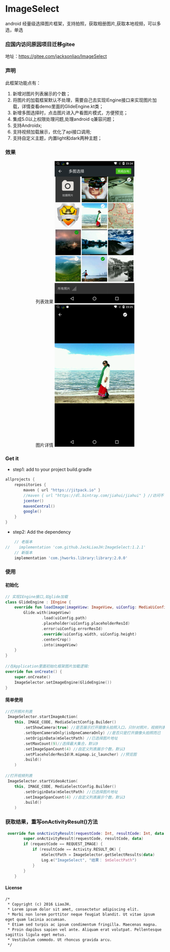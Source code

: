 # ImageSelect
android 经量级选择图片框架，支持拍照，获取相册图片,获取本地视频，可以多选，单选

### 应国内访问原因项目迁移gitee
地址：https://gitee.com/jacksonliao/ImageSelect

### 声明
 此框架功能点有：

  1. 新增对图片列表展示的个数；
  2. 将图片的加载框架默认不处理，需要自己去实现IEngine接口来实现图片加载，详情查看demo里面的GlideEngine.kt类；
  3. 新增多图选择时，点击图片进入产看图片模式，方便预览；
  4. 集成5.0以上权限处理问题,处理android q兼容问题；
  5. 支持Androidx;
  6. 支持视频加载展示，优化了api接口调用;
  7. 支持自定义主题，内置light和dark两种主题；

### 效果

<center>
列表效果
	
<img src="https://github.com/JackLiaoJH/ImageSelect/blob/master/images/image1.png" width="50%" height="50%" />
</center>

<center>
图片详情
	
<img src="https://github.com/JackLiaoJH/ImageSelect/blob/master/images/image2.png" width="50%" height="50%" />
</center>


### Get it
- step1: add to your project build.gradle
```groovy
allprojects {
    repositories {
        maven { url "https://jitpack.io" }
        //maven { url "https://dl.bintray.com/jiahui/jiahui" } //访问不了,暂时加私有地址
        jcenter()
        mavenCentral()
        google()
    }
}
```

- step2: Add the dependency
```groovy
    // 老版本
//    implementation 'com.github.JackLiaoJH:ImageSelect:1.2.1'
    // 新版本
    implementation 'com.jhworks.library:library:2.0.0'
```

  
### 使用

#### 初始化
```kotlin
// 实现IEngine接口,如glide加载
class GlideEngine : IEngine {
    override fun loadImage(imageView: ImageView, uiConfig: MediaUiConfigVo) {
        Glide.with(imageView)
                .load(uiConfig.path)
                .placeholder(uiConfig.placeholderResId)
                .error(uiConfig.errorResId)
                .override(uiConfig.width, uiConfig.height)
                .centerCrop()
                .into(imageView)
    }
}

//在Application里面初始化框架图片加载逻辑:
override fun onCreate() {
    super.onCreate()
    ImageSelector.setImageEngine(GlideEngine())
}
```

#### 简单使用
```kotlin
//打开照片列表
 ImageSelector.startImageAction(
    this, IMAGE_CODE, MediaSelectConfig.Builder()
        .setShowCamera(true) //是否展示打开摄像头拍照入口，只针对照片，视频列表无效
        .setOpenCameraOnly(isOpneCameraOnly) //是否只是打开摄像头拍照而已
        .setOriginData(mSelectPath) //已选择图片地址
        .setMaxCount(9)//选择最大集合，默认9
        .setImageSpanCount(4) //自定义列表展示个数，默认3
        .setPlaceholderResId(R.mipmap.ic_launcher) //预览图
        .build()
    )

//打开视频列表
 ImageSelector.startVideoAction(
    this, IMAGE_CODE, MediaSelectConfig.Builder()
        .setOriginData(mSelectPath) //已选择图片地址
        .setImageSpanCount(4) //自定义列表展示个数，默认3
        .build()
    )
```
				
### 获取结果，重写onActivityResult()方法
```kotlin
 override fun onActivityResult(requestCode: Int, resultCode: Int, data: Intent?) {
        super.onActivityResult(requestCode, resultCode, data)
        if (requestCode == REQUEST_IMAGE) {
            if (resultCode == Activity.RESULT_OK) {
                mSelectPath = ImageSelector.getSelectResults(data)
                Log.e("ImageSelect", "结果： $mSelectPath")
            }
        }
    }
```

#### License

>       
	/*
	 * Copyright (c) 2016 LiaoJH. 
	 * Lorem ipsum dolor sit amet, consectetur adipiscing elit. 
	 * Morbi non lorem porttitor neque feugiat blandit. Ut vitae ipsum eget quam lacinia accumsan. 
	 * Etiam sed turpis ac ipsum condimentum fringilla. Maecenas magna. 
	 * Proin dapibus sapien vel ante. Aliquam erat volutpat. Pellentesque sagittis ligula eget metus. 
	 * Vestibulum commodo. Ut rhoncus gravida arcu. 
	 */
